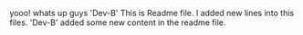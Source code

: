 yooo! whats up guys 'Dev-B'
This is Readme file.
I added new lines into this files. 'Dev-B'
added some new content in the readme file.
